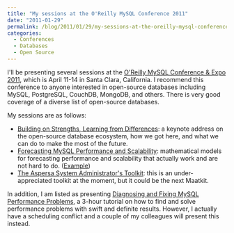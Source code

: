 ```yaml
---
title: "My sessions at the O'Reilly MySQL Conference 2011"
date: "2011-01-29"
permalink: /blog/2011/01/29/my-sessions-at-the-oreilly-mysql-conference-2011/
categories:
  - Conferences
  - Databases
  - Open Source
---
```

I'll be presenting several sessions at the [O'Reilly MySQL Conference & Expo 2011][1], which is April 11-14 in Santa Clara, California. I recommend this conference to anyone interested in open-source databases including MySQL, PostgreSQL, CouchDB, MongoDB, and others. There is very good coverage of a diverse list of open-source databases.

My sessions are as follows:

*   [Building on Strengths, Learning from Differences][2]: a keynote address on the open-source database ecosystem, how we got here, and what we can do to make the most of the future.
*   [Forecasting MySQL Performance and Scalability][3]: mathematical models for forecasting performance and scalability that actually work and are not hard to do. ([Example][4])
*   [The Aspersa System Administrator's Toolkit][5]: this is an under-appreciated toolkit at the moment, but it could be the next Maatkit.

In addition, I am listed as presenting [Diagnosing and Fixing MySQL Performance Problems][6], a 3-hour tutorial on how to find and solve performance problems with swift and definite results. However, I actually have a scheduling conflict and a couple of my colleagues will present this instead.

 [1]: http://en.oreilly.com/mysql2011/
 [2]: http://en.oreilly.com/mysql2011/public/schedule/detail/17808
 [3]: http://en.oreilly.com/mysql2011/public/schedule/detail/17153
 [4]: http://www.mysqlperformanceblog.com/2011/01/26/modeling-innodb-scalability-on-multi-core-servers/
 [5]: http://en.oreilly.com/mysql2011/public/schedule/detail/17129
 [6]: http://en.oreilly.com/mysql2011/public/schedule/detail/17142

